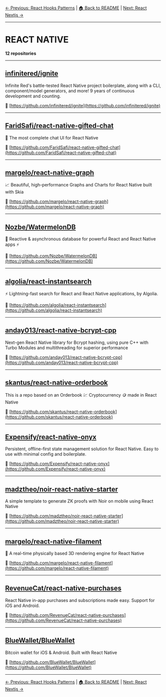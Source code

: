 [← Previous: React Hooks Patterns](react-hooks-patterns.txt) | [🏠 Back to README](../README.md) | [Next: React Nextjs →](react-nextjs.txt)

---

# REACT NATIVE

**12 repositories**

---

## [infinitered/ignite](https://github.com/infinitered/ignite)

Infinite Red's battle-tested React Native project boilerplate, along with a CLI, component/model generators, and more! 9 years of continuous development and counting.

🔗 [https://github.com/infinitered/ignite](https://github.com/infinitered/ignite)

---

## [FaridSafi/react-native-gifted-chat](https://github.com/FaridSafi/react-native-gifted-chat)

💬 The most complete chat UI for React Native

🔗 [https://github.com/FaridSafi/react-native-gifted-chat](https://github.com/FaridSafi/react-native-gifted-chat)

---

## [margelo/react-native-graph](https://github.com/margelo/react-native-graph)

📈 Beautiful, high-performance Graphs and Charts for React Native built with Skia

🔗 [https://github.com/margelo/react-native-graph](https://github.com/margelo/react-native-graph)

---

## [Nozbe/WatermelonDB](https://github.com/Nozbe/WatermelonDB)

🍉 Reactive & asynchronous database for powerful React and React Native apps ⚡️

🔗 [https://github.com/Nozbe/WatermelonDB](https://github.com/Nozbe/WatermelonDB)

---

## [algolia/react-instantsearch](https://github.com/algolia/react-instantsearch)

⚡️ Lightning-fast search for React and React Native applications, by Algolia.

🔗 [https://github.com/algolia/react-instantsearch](https://github.com/algolia/react-instantsearch)

---

## [anday013/react-native-bcrypt-cpp](https://github.com/anday013/react-native-bcrypt-cpp)

Next-gen React Native library for Bcrypt hashing, using pure C++ with Turbo Modules and multithreading for superior performance

🔗 [https://github.com/anday013/react-native-bcrypt-cpp](https://github.com/anday013/react-native-bcrypt-cpp)

---

## [skantus/react-native-orderbook](https://github.com/skantus/react-native-orderbook)

This is a repo based on an Orderbook 💹 Cryptocurrency 🪙  made in React Native

🔗 [https://github.com/skantus/react-native-orderbook](https://github.com/skantus/react-native-orderbook)

---

## [Expensify/react-native-onyx](https://github.com/Expensify/react-native-onyx)

Persistent, offline-first state management solution for React Native. Easy to use with minimal config and boilerplate.

🔗 [https://github.com/Expensify/react-native-onyx](https://github.com/Expensify/react-native-onyx)

---

## [madztheo/noir-react-native-starter](https://github.com/madztheo/noir-react-native-starter)

A simple template to generate ZK proofs with Noir on mobile using React Native

🔗 [https://github.com/madztheo/noir-react-native-starter](https://github.com/madztheo/noir-react-native-starter)

---

## [margelo/react-native-filament](https://github.com/margelo/react-native-filament)

🐧 A real-time physically based 3D rendering engine for React Native

🔗 [https://github.com/margelo/react-native-filament](https://github.com/margelo/react-native-filament)

---

## [RevenueCat/react-native-purchases](https://github.com/RevenueCat/react-native-purchases)

React Native in-app purchases and subscriptions made easy. Support for iOS and Android.

🔗 [https://github.com/RevenueCat/react-native-purchases](https://github.com/RevenueCat/react-native-purchases)

---

## [BlueWallet/BlueWallet](https://github.com/BlueWallet/BlueWallet)

Bitcoin wallet for iOS & Android. Built with React Native

🔗 [https://github.com/BlueWallet/BlueWallet](https://github.com/BlueWallet/BlueWallet)

---


[← Previous: React Hooks Patterns](react-hooks-patterns.txt) | [🏠 Back to README](../README.md) | [Next: React Nextjs →](react-nextjs.txt)
